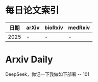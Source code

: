 # 每日论文索引

| 日期 | arXiv | bioRxiv | medRxiv |
|------|-------|---------|---------|
| 2025 | - | - | - |




























































































































































































































































































































































































































































# Arxiv Daily


DeepSeek，你记一下我做如下部署 -- 101
